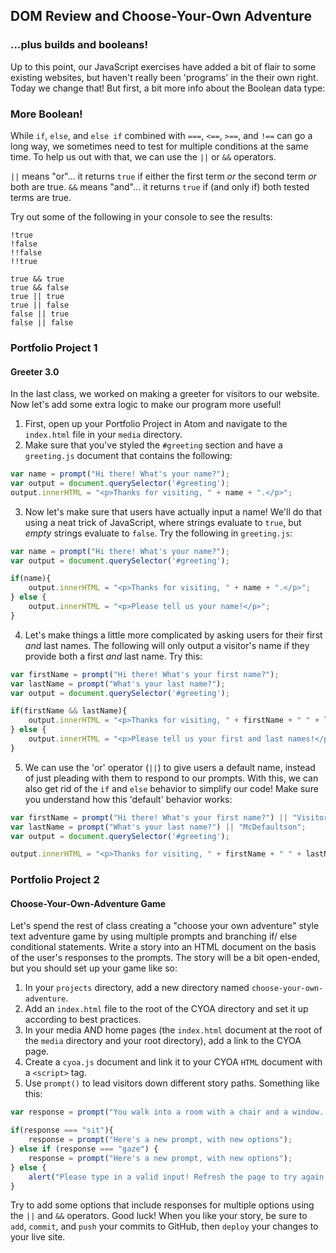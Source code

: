 ## DOM Review and Choose-Your-Own Adventure
### ...plus builds and booleans!

Up to this point, our JavaScript exercises have added a bit of flair to some existing websites, but haven't really been 'programs' in the their own right. Today we change that! But first, a bit more info about the Boolean data type:

### More Boolean!

While `if`, `else`, and `else if` combined with `===`, `<==`, `>==`, and `!==` can go a long way, we sometimes need to test for multiple conditions at the same time. To help us out with that, we can use the `||` or `&&` operators.

`||` means "or"... it returns `true` if either the first term _or_ the second term _or_ both are true.
`&&` means "and"... it returns `true` if (and only if) both tested terms are true.

Try out some of the following in your console to see the results:

```
!true
!false
!!false
!!true

true && true
true && false
true || true
true || false
false || true
false || false
```

### Portfolio Project 1
#### Greeter 3.0

In the last class, we worked on making a greeter for visitors to our website. Now let's add some extra logic to make our program more useful!

1. First, open up your Portfolio Project in Atom and navigate to the `index.html` file in your `media` directory.
2. Make sure that you've styled the `#greeting` section and have a `greeting.js` document that contains the following:

```javascript
var name = prompt("Hi there! What's your name?");
var output = document.querySelector('#greeting');
output.innerHTML = "<p>Thanks for visiting, " + name + ".</p>";
```

3. Now let's make sure that users have actually input a name! We'll do that using a neat trick of JavaScript, where strings evaluate to `true`, but _empty_ strings evaluate to `false`. Try the following in `greeting.js`:

```javascript
var name = prompt("Hi there! What's your name?");
var output = document.querySelector('#greeting');

if(name){
    output.innerHTML = "<p>Thanks for visiting, " + name + ".</p>";
} else {
    output.innerHTML = "<p>Please tell us your name!</p>";
}
```

4. Let's make things a little more complicated by asking users for their first _and_ last names. The following will only output a visitor's name if they provide both a first _and_ last name. Try this:

```javascript
var firstName = prompt("Hi there! What's your first name?");
var lastName = prompt("What's your last name?");
var output = document.querySelector('#greeting');

if(firstName && lastName){
    output.innerHTML = "<p>Thanks for visiting, " + firstName + " " + lastName + ".</p>";
} else {
    output.innerHTML = "<p>Please tell us your first and last names!</p>";
}
```

5. We can use the 'or' operator (`||`) to give users a default name, instead of just pleading with them to respond to our prompts. With this, we can also get rid of the `if` and `else` behavior to simplify our code! Make sure you understand how this 'default' behavior works:

```javascript
var firstName = prompt("Hi there! What's your first name?") || "Visitor";
var lastName = prompt("What's your last name?") || "McDefaultson";
var output = document.querySelector('#greeting');

output.innerHTML = "<p>Thanks for visiting, " + firstName + " " + lastName + ".</p>";
```

### Portfolio Project 2
#### Choose-Your-Own-Adventure Game

Let's spend the rest of class creating a "choose your own adventure" style text adventure game by using multiple prompts and branching if/ else conditional statements. Write a story into an HTML document on the basis of the user's responses to the prompts. The story will be a bit open-ended, but you should set up your game like so:

1. In your `projects` directory, add a new directory named `choose-your-own-adventure`.
2. Add an `index.html` file to the root of the CYOA directory and set it up according to best practices.
3. In your media AND home pages (the `index.html` document at the root of the `media` directory and your root directory), add a link to the CYOA page.
4. Create a `cyoa.js` document and link it to your CYOA `HTML` document with a `<script>` tag.
5. Use `prompt()` to lead visitors down different story paths. Something like this:

```javascript
var response = prompt("You walk into a room with a chair and a window. Type 'sit' to sit in the chair, type 'gaze' to gaze wistfully out the window and sigh");

if(response === "sit"){
    response = prompt("Here's a new prompt, with new options");
} else if (response === "gaze") {
    response = prompt("Here's a new prompt, with new options");    
} else {
    alert("Please type in a valid input! Refresh the page to try again.");
}
```

Try to add some options that include responses for multiple options using the `||` and `&&` operators. Good luck! When you like your story, be sure to `add`, `commit`, and `push` your commits to GitHub, then `deploy` your changes to your live site.
